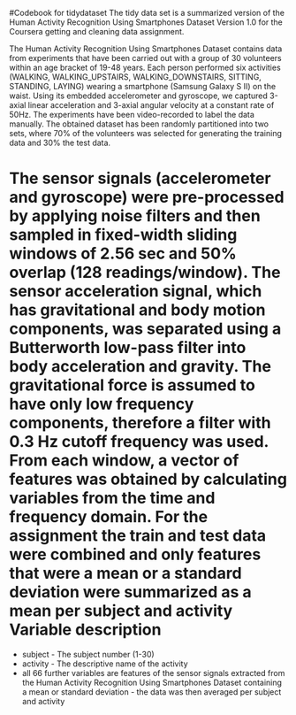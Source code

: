 #Codebook for tidydataset
The tidy data set is a summarized version of the Human Activity Recognition Using Smartphones Dataset Version 1.0 for the Coursera getting and cleaning data assignment.

The Human Activity Recognition Using Smartphones Dataset contains data from experiments that have been carried out with a group of 30 volunteers within an age bracket of 19-48 years. Each person performed six activities (WALKING, WALKING_UPSTAIRS, WALKING_DOWNSTAIRS, SITTING, STANDING, LAYING) wearing a smartphone (Samsung Galaxy S II) on the waist. Using its embedded accelerometer and gyroscope, we captured 3-axial linear acceleration and 3-axial angular velocity at a constant rate of 50Hz. The experiments have been video-recorded to label the data manually. The obtained dataset has been randomly partitioned into two sets, where 70% of the volunteers was selected for generating the training data and 30% the test data. 

The sensor signals (accelerometer and gyroscope) were pre-processed by applying noise filters and then sampled in fixed-width sliding windows of 2.56 sec and 50% overlap (128 readings/window). The sensor acceleration signal, which has gravitational and body motion components, was separated using a Butterworth low-pass filter into body acceleration and gravity. The gravitational force is assumed to have only low frequency components, therefore a filter with 0.3 Hz cutoff frequency was used. From each window, a vector of features was obtained by calculating variables from the time and frequency domain.
For the assignment the train and test data were combined and only features that were a mean or a standard deviation were summarized as a mean per subject and activity
Variable description
========
* subject - The subject number (1-30)
* activity - The descriptive name of the activity
* all 66 further variables are features of the sensor signals extracted from the Human Activity Recognition Using Smartphones Dataset containing a mean or standard deviation - the data was then averaged per subject and activity